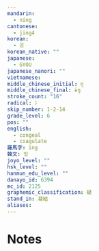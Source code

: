 ```yaml
---
mandarin:
  - níng
cantonese:
  - jing4
korean:
  - 응
korean_native: ""
japanese:
  - GYOU
japanese_nanori: ""
vietnamese:
middle_chinese_initial: ŋ
middle_chinese_final: ɨŋ
stroke_count: "16"
radical: 冫
skip_number: 1-2-14
grade_level: 6
pos: ""
english:
  - congeal
  - coagulate
羅馬字: ing
韓文: 잉
joyo_level: ""
hsk_level: ""
hanmun_edu_level: ""
danayo_id: 6394
mc_id: 2125
graphemic_classification: 疑
stand_in: 凝結
aliases:
---
```


# Notes
